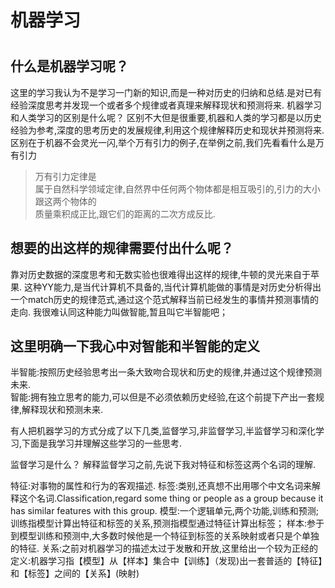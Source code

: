 <h1> 机器学习 <h1/>
 
## 什么是机器学习呢？

这里的学习我认为不是学习一门新的知识,而是一种对历史的归纳和总结.是对已有经验深度思考并发现一个或者多个规律或者真理来解释现状和预测将来.
机器学习和人类学习的区别是什么呢？
区别不大但是很重要,机器和人类的学习都是以历史经验为参考,深度的思考历史的发展规律,利用这个规律解释历史和现状并预测将来.
区别在于机器不会灵光一闪,举个万有引力的例子,在举例之前,我们先看看什么是万有引力

 > 万有引力定律是<br/>
 > 属于自然科学领域定律,自然界中任何两个物体都是相互吸引的,引力的大小跟这两个物体的<br/>
 > 质量乘积成正比,跟它们的距离的二次方成反比.


## 想要的出这样的规律需要付出什么呢？

靠对历史数据的深度思考和无数实验也很难得出这样的规律,牛顿的灵光来自于苹果.
这种YY能力,是当代计算机不具备的,当代计算机能做的事情是对历史分析得出一个match历史的规律范式,通过这个范式解释当前已经发生的事情并预测事情的走向.
我很难认同这种能力叫做智能,暂且叫它半智能吧；

## 这里明确一下我心中对智能和半智能的定义

半智能:按照历史经验思考出一条大致吻合现状和历史的规律,并通过这个规律预测未来.<br/>
智能:拥有独立思考的能力,可以但是不必须依赖历史经验,在这个前提下产出一套规律,解释现状和预测未来.

有人把机器学习的方式分成了以下几类,监督学习,非监督学习,半监督学习和深化学习,下面是我学习并理解这些学习的一些思考.

监督学习是什么？
解释监督学习之前,先说下我对特征和标签这两个名词的理解.

特征:对事物的属性和行为的客观描述.
标签:类别,还真想不出用哪个中文名词来解释这个名词.Classification,regard some thing or people as a group because it has similar features with this group.
模型:一个逻辑单元,两个功能,训练和预测;训练指模型计算出特征和标签的关系,预测指模型通过特征计算出标签；
样本:参于到模型训练和预测中,大多数时候他是一个特征到标签的关系映射或者只是个单独的特征.
关系:之前对机器学习的描述太过于发散和开放,这里给出一个较为正经的定义:机器学习指【模型】从【样本】集合中【训练】（发现)出一套普适的【特征】和【标签】之间的【关系】(映射)

